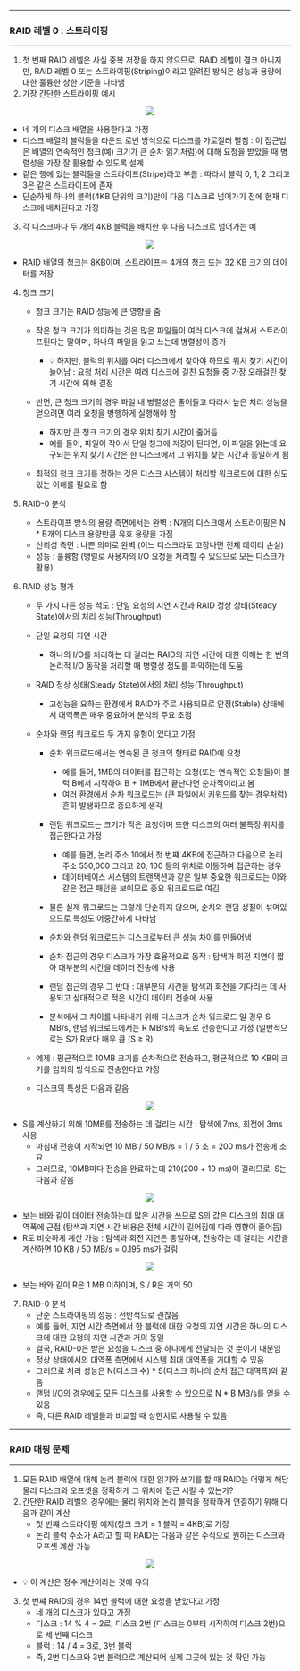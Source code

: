 -----
### RAID 레벨 0 : 스트라이핑
-----
1. 첫 번째 RAID 레벨은 사실 중복 저장을 하지 않으므로, RAID 레벨이 결코 아니지만, RAID 레벨 0 또는 스트라이핑(Striping)이라고 알려진 방식은 성능과 용량에 대한 훌륭한 상한 기준을 나타냄
2. 가장 간단한 스트라이핑 예시
<div align="center">
<img src="https://github.com/user-attachments/assets/7226995d-58f6-43f7-832f-26ab333adb91">
</div>

  - 네 개의 디스크 배열을 사용한다고 가정
  - 디스크 배열의 블럭들을 라운드 로빈 방식으로 디스크를 가로질러 펼침 : 이 접근법은 배열의 연속적인 청크(예) 크기가 큰 순차 읽기처럼)에 대해 요청을 받았을 때 병렬성을 가장 잘 활용할 수 있도록 설계
  - 같은 행에 있는 블럭들을 스트라이프(Stripe)라고 부름 : 따라서 블럭 0, 1, 2 그리고 3은 같은 스트라이프에 존재
  - 단순하게 하나의 블럭(4KB 단위의 크기)만이 다음 디스크로 넘어가기 전에 현재 디스크에 배치된다고 가정

3. 각 디스크마다 두 개의 4KB 블럭을 배치한 후 다음 디스크로 넘어가는 예
<div align="center">
<img src="https://github.com/user-attachments/assets/0918ba90-119b-4d81-a155-7e1b95d4fbb3">
</div>

   - RAID 배열의 청크는 8KB이며, 스트라이프는 4개의 청크 또는 32 KB 크기의 데이터를 저장

4. 청크 크기
   - 청크 크기는 RAID 성능에 큰 영향을 줌
   - 작은 청크 크기가 의미하는 것은 많은 파일들이 여러 디스크에 걸쳐서 스트라이프된다는 말이며, 하나의 파일을 읽고 쓰는데 병렬성이 증가
     + 💡 하지만, 블럭의 위치를 여러 디스크에서 찾아야 하므로 위치 찾기 시간이 늘어남 : 요청 처리 시간은 여러 디스크에 걸친 요청들 중 가장 오래걸린 찾기 시간에 의해 결정
   - 반면, 큰 청크 크기의 경우 파일 내 병렬성은 줄어들고 따라서 높은 처리 성능을 얻으려면 여러 요청을 병행하게 실행해야 함
     + 하지만 큰 청크 크기의 경우 위치 찾기 시간이 줄어듬
     + 예를 들어, 파일이 작아서 단일 청크에 저장이 된다면, 이 파일을 읽는데 요구되는 위치 찾기 시간은 한 디스크에서 그 위치를 찾는 시간과 동일하게 됨

   - 최적의 청크 크기를 정하는 것은 디스크 시스템이 처리할 워크로드에 대한 심도 있는 이해를 필요로 함

5. RAID-0 분석
   - 스트라이프 방식의 용량 측면에서는 완벽 : N개의 디스크에서 스트라이핑은 N * B개의 디스크 용량만큼 유효 용량을 가짐
   - 신뢰성 측면 : 나쁜 의미로 완벽 (어느 디스크라도 고장나면 전체 데이터 손실)
   - 성능 : 훌륭함 (병렬로 사용자의 I/O 요청을 처리할 수 있으므로 모든 디스크가 활용)

6. RAID 성능 평가
   - 두 가지 다른 성능 척도 : 단일 요청의 지연 시간과 RAID 정상 상태(Steady State)에서의 처리 성능(Throughput)
   - 단일 요청의 지연 시간
     + 하나의 I/O를 처리하는 데 걸리는 RAID의 지연 시간에 대한 이해는 한 번의 논리적 I/O 동작을 처리할 때 병렬성 정도를 파악하는데 도움

   - RAID 정상 상태(Steady State)에서의 처리 성능(Throughput)
     + 고성능을 요하는 환경에서 RAID가 주로 사용되므로 안정(Stable) 상태에서 대역폭은 매우 중요하며 분석의 주요 초점

   - 순차와 랜덤 워크로드 두 가지 유형이 있다고 가정
     + 순차 워크로드에서는 연속된 큰 청크의 형태로 RAID에 요청
       * 예를 들어, 1MB의 데이터를 접근하는 요청(또는 연속적인 요청들)이 블럭 B에서 시작하여 B + 1MB에서 끝난다면 순차적이라고 봄
       * 여러 환경에서 순차 워크로드는 (큰 파일에서 키워드를 찾는 경우처럼) 흔히 발생하므로 중요하게 생각

     + 랜덤 워크로드는 크기가 작은 요청이며 또한 디스크의 여러 불특정 위치를 접근한다고 가정
       * 예를 들면, 논리 주소 10에서 첫 번쨰 4KB에 접근하고 다음으로 논리 주소 550,000 그리고 20, 100 등의 위치로 이동하여 접근하는 경우
       * 데이터베이스 시스템의 트랜잭션과 같은 일부 중요한 워크로드는 이와 같은 접근 패턴을 보이므로 중요 워크로드로 여김

     + 물론 실제 워크로드는 그렇게 단순하지 않으며, 순차와 랜덤 성질이 섞여있으므로 특성도 어중간하게 나타남
     + 순차와 랜덤 워크로드는 디스크로부터 큰 성능 차이를 만들어냄
     + 순차 접근의 경우 디스크가 가장 효율적으로 동작 : 탐색과 회전 지연이 짧아 대부분의 시간을 데이터 전송에 사용
     + 랜덤 접근의 경우 그 반대 : 대부분의 시간을 탐색과 회전을 기다리는 데 사용되고 상대적으로 적은 시간이 데이터 전송에 사용
     + 분석에서 그 차이를 나타내기 위해 디스크가 순차 워크로드 일 경우 S MB/s, 랜덤 워크로드에서는 R MB/s의 속도로 전송한다고 가정 (일반적으로는 S가 R보다 매우 큼 (S ≥ R)

   - 예제 : 평균적으로 10MB 크기를 순차적으로 전송하고, 평균적으로 10 KB의 크기를 임의의 방식으로 전송한다고 가정
   - 디스크의 특성은 다음과 같음
<div align="center">
<img src="https://github.com/user-attachments/assets/73ef96ea-1b83-4e05-aa34-7de68324781b">
</div>

   - S를 계산하기 위해 10MB를 전송하는 데 걸리는 시간 : 탐색에 7ms, 회전에 3ms 사용
     + 마침내 전송이 시작되면 10 MB / 50 MB/s = 1 / 5 초 = 200 ms가 전송에 소요
     + 그러므로, 10MB마다 전송을 완료하는데 210(200 + 10 ms)이 걸리므로, S는 다음과 같음
<div align="center">
<img src="https://github.com/user-attachments/assets/136938cb-6e05-4e92-b3c0-510347fd5c42">
</div>

   - 보는 바와 같이 데이터 전송하는데 많은 시간을 쓰므로 S의 값은 디스크의 최대 대역폭에 근접 (탐색과 지연 시간 비용은 전체 시간이 길어짐에 따라 영향이 줄어듬)
   - R도 비슷하게 계산 가능 : 탐색과 회전 지연은 동일하며, 전송하는 데 걸리는 시간을 계산하면 10 KB / 50 MB/s = 0.195 ms가 걸림
<div align="center">
<img src="https://github.com/user-attachments/assets/acc1d135-313c-4841-b60b-9bf7daba537a">
</div>

   - 보는 바와 같이 R은 1 MB 이하이며, S / R은 거의 50

7. RAID-0 분석
   - 단순 스트라이핑의 성능 : 전반적으로 괜찮음
   - 예를 들어, 지연 시간 측면에서 한 블럭에 대한 요청의 지연 시간은 하나의 디스크에 대한 요청의 지연 시간과 거의 동일
   - 결국, RAID-0은 받은 요청을 디스크 중 하나에게 전달되는 것 뿐이기 때문임
   - 정상 상태에서의 대역폭 측면에서 시스템 최대 대역폭을 기대할 수 있음
   - 그러므로 처리 성능은 N(디스크 수) * S(디스크 하나의 순차 접근 대역폭)와 같음
   - 랜덤 I/O의 경우에도 모든 디스크를 사용할 수 있으므로 N * B MB/s를 얻을 수 있음
   - 즉, 다른 RAID 레벨들과 비교할 때 상한치로 사용될 수 있음

-----
### RAID 매핑 문제
-----
1. 모든 RAID 배열에 대해 논리 블럭에 대한 읽기와 쓰기를 할 때 RAID는 어떻게 해당 물리 디스크와 오프셋을 정확하게 그 위치에 접근 시킬 수 있는가?
2. 간단한 RAID 레벨의 경우에는 물리 위치와 논리 블럭을 정확하게 연결하기 위해 다음과 같이 계산
   - 첫 번쨰 스트라이핑 예제(청크 크기 = 1 블럭 = 4KB)로 가정
   - 논리 블럭 주소가 A라고 할 때 RAID는 다음과 같은 수식으로 원하는 디스크와 오프셋 계산 가능
<div align="center">
<img src="https://github.com/user-attachments/assets/0b32a83d-f02a-4f82-86ca-a7688bd23703">
</div>

   - 💡 이 계산은 정수 계산이라는 것에 유의

3. 첫 번쨰 RAID의 경우 14번 블럭에 대한 요청을 받았다고 가정
   - 네 개의 디스크가 있다고 가정
   - 디스크 : 14 % 4 = 2로, 디스크 2번 (디스크는 0부터 시작하여 디스크 2번)으로 세 번쨰 디스크
   - 블럭 : 14 / 4 = 3로, 3번 블럭
   - 즉, 2번 디스크와 3번 블럭으로 계산되어 실제 그곳에 있는 것 확인 가능
